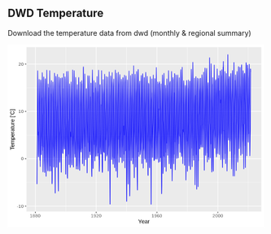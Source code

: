 ## DWD Temperature

Download the temperature data from dwd (monthly & regional summary)

![](img/plot-1.png)<!-- -->




